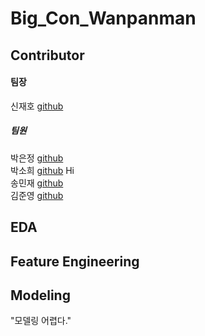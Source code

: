 # Big_Con_Wanpanman

## Contributor
#### 팀장 
신재호 [github](https://github.com/gifrds)
##### 팀원 
박은정 [github](https://github.com/Eundms)<br>
박소희 [github](https://github.com/shp1204) Hi<br>
송민재 [github](https://github.com/hsu-201458085)<br>
김준영 [github](https://github.com/KJY386)<br>


## EDA


## Feature Engineering 

## Modeling
"모델링 어렵다."



